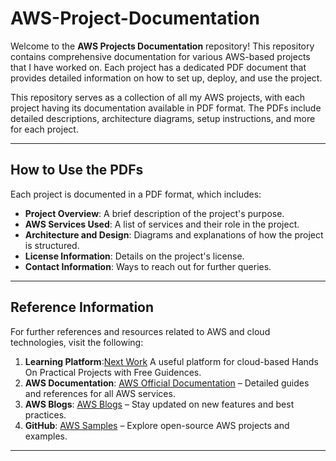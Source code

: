 # AWS-Project-Documentation

Welcome to the **AWS Projects Documentation** repository! This repository contains comprehensive documentation for various AWS-based projects that I have worked on. Each project has a dedicated PDF document that provides detailed information on how to set up, deploy, and use the project.

This repository serves as a collection of all my AWS projects, with each project having its documentation available in PDF format. The PDFs include detailed descriptions, architecture diagrams, setup instructions, and more for each project.

---


## How to Use the PDFs

Each project is documented in a PDF format, which includes:
- **Project Overview**: A brief description of the project's purpose.
- **AWS Services Used**: A list of services and their role in the project.
- **Architecture and Design**: Diagrams and explanations of how the project is structured.
- **License Information**: Details on the project's license.
- **Contact Information**: Ways to reach out for further queries.

---

## Reference Information


For further references and resources related to AWS and cloud technologies, visit the following:

1. **Learning Platform**:[Next Work](https://www.nextwork.org) A useful platform for cloud-based Hands On Practical Projects with Free Guidences.
2. **AWS Documentation**: [AWS Official Documentation](https://docs.aws.amazon.com) – Detailed guides and references for all AWS services.
3. **AWS Blogs**: [AWS Blogs](https://aws.amazon.com/blogs) – Stay updated on new features and best practices.
4. **GitHub**: [AWS Samples](https://github.com/aws-samples) – Explore open-source AWS projects and examples.

---
